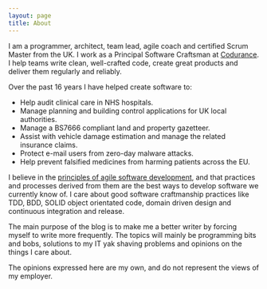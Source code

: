 ```yaml
---
layout: page
title: About
---
```


I am a programmer, architect, team lead, agile coach and certified Scrum Master from the UK. I work as a Principal Software Craftsman at [Codurance](https://codurance.com/). I help teams write clean, well-crafted code, create great products and deliver them regularly and reliably.

Over the past 16 years I have helped create software to:

*  Help audit clinical care in NHS hospitals.
*  Manage planning and building control applications for UK local authorities.
*  Manage a BS7666 compliant land and property gazetteer.
*  Assist with vehicle damage estimation and manage the related insurance claims.
*  Protect e-mail users from zero-day malware attacks.
*  Help prevent falsified medicines from harming patients across the EU.

I believe in the [principles of agile software development](http://agilemanifesto.org/principles.html), and that practices and processes derived from them are the best ways to develop software we currently know of. I care about good software craftmanship practices like TDD, BDD, SOLID object orientated code, domain driven design and continuous integration and release.

The main purpose of the blog is to make me a better writer by forcing myself to write more frequently. The topics will mainly be programming bits and bobs, solutions to my IT yak shaving problems and opinions on the things I care about.

The opinions expressed here are my own, and do not represent the views of my employer.
